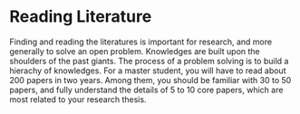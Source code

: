 # Reading Literature 
Finding and reading the literatures is important for research, and more generally to solve an open problem.
Knowledges are built upon the shoulders of the past giants. The process of a problem solving is to build a hierachy of knowledges. For a master student, you will have to read about 200 papers in two years. 
Among them, you should be familiar with 30 to 50 papers, and fully understand the details of 5 to 10 core papers, which are most related to your research thesis.   